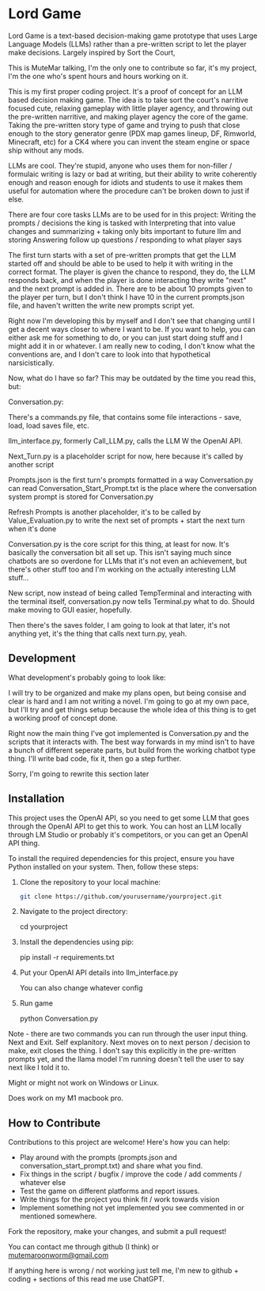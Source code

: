 # Lord Game

Lord Game is a text-based decision-making game prototype that uses Large Language Models (LLMs) rather than a pre-written script to let the player make decisions. Largely inspired by Sort the Court, 

This is MuteMar talking, I'm the only one to contribute so far, it's my project, I'm the one who's spent hours and hours working on it. 

This is my first proper coding project. It's a proof of concept for an LLM based decision making game. The idea is to take sort the court's narritive focused cute, relaxing gameplay with little player agency, and throwing out the pre-written narritive, and making player agency the core of the game. Taking the pre-written story type of game and trying to push that close enough to the story generator genre (PDX map games lineup, DF, Rimworld, Minecraft, etc) for a CK4 where you can invent the steam engine or space ship without any mods.

LLMs are cool. They're stupid, anyone who uses them for non-filler / formulaic writing is lazy or bad at writing, but their ability to write coherently enough and reason enough for idiots and students to use it makes them useful for automation where the procedure can't be broken down to just if else. 

There are four core tasks LLMs are to be used for in this project:
Writing the prompts / decisions the king is tasked with
Interpreting that into value changes and summarizing + taking only bits important to future llm and storing
Answering follow up questions / responding to what player says

The first turn starts with a set of pre-written prompts that get the LLM started off and should be able to be used to help it with writing in the correct format. The player is given the chance to respond, they do, the LLM responds back, and when the player is done interacting they write "next" and the next prompt is added in. There are to be about 10 prompts given to the player per turn, but I don't think I have 10 in the current prompts.json file, and haven't written the write new prompts script yet.

Right now I'm developing this by myself and I don't see that changing until I get a decent ways closer to where I want to be. If you want to help, you can either ask me for something to do, or you can just start doing stuff and I might add it in or whatever. I am really new to coding, I don't know what the conventions are, and I don't care to look into that hypothetical narsicistically.

Now, what do I have so far?
This may be outdated by the time you read this, but:

Conversation.py: 



There's a commands.py file, that contains some file interactions - save, load, load saves file, etc.

llm_interface.py, formerly Call_LLM.py, calls the LLM W the OpenAI API.

Next_Turn.py is a placeholder script for now, here because it's called by another script

Prompts.json is the first turn's prompts formatted in a way Conversation.py can read
Conversation_Start_Prompt.txt is the place where the conversation system prompt is stored for Conversation.py

Refresh Prompts is another placeholder, it's to be called by Value_Evaluation.py to write the next set of prompts + start the next turn when it's done

Conversation.py is the core script for this thing, at least for now. It's basically the conversation bit all set up. This isn't saying much since chatbots are so overdone for LLMs that it's not even an achievement, but there's other stuff too and I'm working on the actually interesting LLM stuff...

New script, now instead of being called TempTerminal and interacting with the terminal itself, conversation.py now tells Terminal.py what to do. Should make moving to GUI easier, hopefully. 

Then there's the saves folder, I am going to look at that later, it's not anything yet, it's the thing that calls next turn.py, yeah.



## Development
What development's probably going to look like:

I will try to be organized and make my plans open, but being consise and clear is hard and I am not writing a novel. I'm going to go at my own pace, but I'll try and get things setup because the whole idea of this thing is to get a working proof of concept done.

Right now the main thing I've got implemented is Conversation.py and the scripts that it interacts with. The best way forwards in my mind isn't to have a bunch of different seperate parts, but build from the working chatbot type thing. I'll write bad code, fix it, then go a step further. 

Sorry, I'm going to rewrite this section later

## Installation

This project uses the OpenAI API, so you need to get some LLM that goes through the OpenAI API to get this to work. You can host an LLM locally through LM Studio or probably it's competitors, or you can get an OpenAI API thing. 

To install the required dependencies for this project, ensure you have Python installed on your system. Then, follow these steps:

1. Clone the repository to your local machine:
   ```bash
   git clone https://github.com/yourusername/yourproject.git

2. Navigate to the project directory:
    
    cd yourproject

3. Install the dependencies using pip:

    pip install -r requirements.txt

4. Put your OpenAI API details into llm_interface.py 

    You can also change whatever config

5. Run game

    python Conversation.py

Note - there are two commands you can run through the user input thing. Next and Exit. Self explanitory. Next moves on to next person / decision to make, exit closes the thing. I don't say this explicitly in the pre-written prompts yet, and the llama model I'm running doesn't tell the user to say next like I told it to.


Might or might not work on Windows or Linux. 

Does work on my M1 macbook pro. 


## How to Contribute

Contributions to this project are welcome! Here's how you can help:

- Play around with the prompts (prompts.json and conversation_start_prompt.txt) and share what you find.
- Fix things in the script / bugfix / improve the code / add comments / whatever else
- Test the game on different platforms and report issues.
- Write things for the project you think fit / work towards vision
- Implement something not yet implemented you see commented in or mentioned somewhere.

Fork the repository, make your changes, and submit a pull request!

You can contact me through github (I think) or mutemaroonworm@gmail.com

If anything here is wrong / not working just tell me, I'm new to github + coding + sections of this read me use ChatGPT.